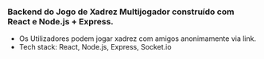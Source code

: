 ### Backend do Jogo de Xadrez Multijogador construído com React e Node.js + Express.

- Os Utilizadores podem jogar xadrez com amigos anonimamente via link.
- Tech stack: React, Node.js, Express, Socket.io